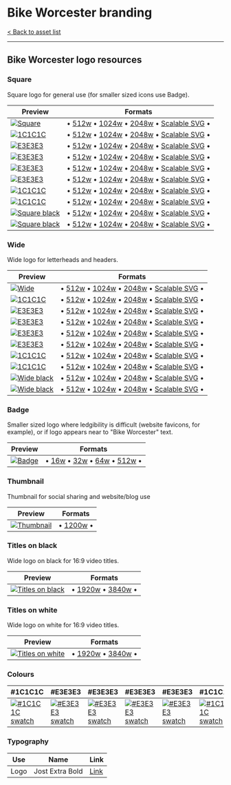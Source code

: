 # Bike Worcester branding

[< Back to asset list](./index.md)

---

## Bike Worcester logo resources

### Square
Square logo for general use (for smaller sized icons use Badge).

| Preview | Formats |
| ------- | ------- |
| [![Square](../assets/bike_worcester-logo/bike_worcester-logo-square-256.png)](bike_worcester-logo-square.md) | &bull; [512w](../assets/bike_worcester-logo/bike_worcester-logo-square-512.png) &bull; [1024w](../assets/bike_worcester-logo/bike_worcester-logo-square-1024.png) &bull; [2048w](../assets/bike_worcester-logo/bike_worcester-logo-square-2048.png) &bull; [Scalable SVG](../assets/bike_worcester-logo/bike_worcester-logo-square.svg) &bull; |
  | [![ 1C1C1C](../assets/bike_worcester-logo/bike_worcester-logo-square-mono-1C1C1C-256.png)](bike_worcester-logo-square.md#1C1C1C) | &bull; [512w](../assets/bike_worcester-logo/bike_worcester-logo-square-mono-1C1C1C-512.png) &bull; [1024w](../assets/bike_worcester-logo/bike_worcester-logo-square-mono-1C1C1C-1024.png) &bull; [2048w](../assets/bike_worcester-logo/bike_worcester-logo-square-mono-1C1C1C-2048.png) &bull; [Scalable SVG](../assets/bike_worcester-logo/bike_worcester-logo-square-mono-1C1C1C.svg) &bull; |
  | [![ E3E3E3](../assets/bike_worcester-logo/bike_worcester-logo-square-mono-E3E3E3-256.png)](bike_worcester-logo-square.md#E3E3E3) | &bull; [512w](../assets/bike_worcester-logo/bike_worcester-logo-square-mono-E3E3E3-512.png) &bull; [1024w](../assets/bike_worcester-logo/bike_worcester-logo-square-mono-E3E3E3-1024.png) &bull; [2048w](../assets/bike_worcester-logo/bike_worcester-logo-square-mono-E3E3E3-2048.png) &bull; [Scalable SVG](../assets/bike_worcester-logo/bike_worcester-logo-square-mono-E3E3E3.svg) &bull; |
  | [![ E3E3E3](../assets/bike_worcester-logo/bike_worcester-logo-square-mono-E3E3E3-256.png)](bike_worcester-logo-square.md#E3E3E3) | &bull; [512w](../assets/bike_worcester-logo/bike_worcester-logo-square-mono-E3E3E3-512.png) &bull; [1024w](../assets/bike_worcester-logo/bike_worcester-logo-square-mono-E3E3E3-1024.png) &bull; [2048w](../assets/bike_worcester-logo/bike_worcester-logo-square-mono-E3E3E3-2048.png) &bull; [Scalable SVG](../assets/bike_worcester-logo/bike_worcester-logo-square-mono-E3E3E3.svg) &bull; |
  | [![ E3E3E3](../assets/bike_worcester-logo/bike_worcester-logo-square-mono-E3E3E3-256.png)](bike_worcester-logo-square.md#E3E3E3) | &bull; [512w](../assets/bike_worcester-logo/bike_worcester-logo-square-mono-E3E3E3-512.png) &bull; [1024w](../assets/bike_worcester-logo/bike_worcester-logo-square-mono-E3E3E3-1024.png) &bull; [2048w](../assets/bike_worcester-logo/bike_worcester-logo-square-mono-E3E3E3-2048.png) &bull; [Scalable SVG](../assets/bike_worcester-logo/bike_worcester-logo-square-mono-E3E3E3.svg) &bull; |
  | [![ E3E3E3](../assets/bike_worcester-logo/bike_worcester-logo-square-mono-E3E3E3-256.png)](bike_worcester-logo-square.md#E3E3E3) | &bull; [512w](../assets/bike_worcester-logo/bike_worcester-logo-square-mono-E3E3E3-512.png) &bull; [1024w](../assets/bike_worcester-logo/bike_worcester-logo-square-mono-E3E3E3-1024.png) &bull; [2048w](../assets/bike_worcester-logo/bike_worcester-logo-square-mono-E3E3E3-2048.png) &bull; [Scalable SVG](../assets/bike_worcester-logo/bike_worcester-logo-square-mono-E3E3E3.svg) &bull; |
  | [![ 1C1C1C](../assets/bike_worcester-logo/bike_worcester-logo-square-mono-1C1C1C-256.png)](bike_worcester-logo-square.md#1C1C1C) | &bull; [512w](../assets/bike_worcester-logo/bike_worcester-logo-square-mono-1C1C1C-512.png) &bull; [1024w](../assets/bike_worcester-logo/bike_worcester-logo-square-mono-1C1C1C-1024.png) &bull; [2048w](../assets/bike_worcester-logo/bike_worcester-logo-square-mono-1C1C1C-2048.png) &bull; [Scalable SVG](../assets/bike_worcester-logo/bike_worcester-logo-square-mono-1C1C1C.svg) &bull; |
  | [![ 1C1C1C](../assets/bike_worcester-logo/bike_worcester-logo-square-mono-1C1C1C-256.png)](bike_worcester-logo-square.md#1C1C1C) | &bull; [512w](../assets/bike_worcester-logo/bike_worcester-logo-square-mono-1C1C1C-512.png) &bull; [1024w](../assets/bike_worcester-logo/bike_worcester-logo-square-mono-1C1C1C-1024.png) &bull; [2048w](../assets/bike_worcester-logo/bike_worcester-logo-square-mono-1C1C1C-2048.png) &bull; [Scalable SVG](../assets/bike_worcester-logo/bike_worcester-logo-square-mono-1C1C1C.svg) &bull; |
| [![Square black](../assets/bike_worcester-logo/bike_worcester-logo-square-mono-000000-256.png)](bike_worcester-logo-square.md#Black) | &bull; [512w](../assets/bike_worcester-logo/bike_worcester-logo-square-mono-000000-512.png) &bull; [1024w](../assets/bike_worcester-logo/bike_worcester-logo-square-mono-000000-1024.png) &bull; [2048w](../assets/bike_worcester-logo/bike_worcester-logo-square-mono-000000-2048.png) &bull; [Scalable SVG](../assets/bike_worcester-logo/bike_worcester-logo-square-mono-000000.svg) &bull; |
| [![Square black](../assets/bike_worcester-logo/bike_worcester-logo-square-mono-ffffff-256.png)](bike_worcester-logo-square.md#White) | &bull; [512w](../assets/bike_worcester-logo/bike_worcester-logo-square-mono-ffffff-512.png) &bull; [1024w](../assets/bike_worcester-logo/bike_worcester-logo-square-mono-ffffff-1024.png) &bull; [2048w](../assets/bike_worcester-logo/bike_worcester-logo-square-mono-ffffff-2048.png) &bull; [Scalable SVG](../assets/bike_worcester-logo/bike_worcester-logo-square-mono-ffffff.svg) &bull; |

### Wide
Wide logo for letterheads and headers.

| Preview | Formats |
| ------- | ------- |
| [![Wide](../assets/bike_worcester-logo/bike_worcester-logo-wide-256.png)](bike_worcester-logo-wide.md) | &bull; [512w](../assets/bike_worcester-logo/bike_worcester-logo-wide-512.png) &bull; [1024w](../assets/bike_worcester-logo/bike_worcester-logo-wide-1024.png) &bull; [2048w](../assets/bike_worcester-logo/bike_worcester-logo-wide-2048.png) &bull; [Scalable SVG](../assets/bike_worcester-logo/bike_worcester-logo-wide.svg) &bull; |
  | [![ 1C1C1C](../assets/bike_worcester-logo/bike_worcester-logo-wide-mono-1C1C1C-256.png)](bike_worcester-logo-wide.md#1C1C1C) | &bull; [512w](../assets/bike_worcester-logo/bike_worcester-logo-wide-mono-1C1C1C-512.png) &bull; [1024w](../assets/bike_worcester-logo/bike_worcester-logo-wide-mono-1C1C1C-1024.png) &bull; [2048w](../assets/bike_worcester-logo/bike_worcester-logo-wide-mono-1C1C1C-2048.png) &bull; [Scalable SVG](../assets/bike_worcester-logo/bike_worcester-logo-wide-mono-1C1C1C.svg) &bull; |
  | [![ E3E3E3](../assets/bike_worcester-logo/bike_worcester-logo-wide-mono-E3E3E3-256.png)](bike_worcester-logo-wide.md#E3E3E3) | &bull; [512w](../assets/bike_worcester-logo/bike_worcester-logo-wide-mono-E3E3E3-512.png) &bull; [1024w](../assets/bike_worcester-logo/bike_worcester-logo-wide-mono-E3E3E3-1024.png) &bull; [2048w](../assets/bike_worcester-logo/bike_worcester-logo-wide-mono-E3E3E3-2048.png) &bull; [Scalable SVG](../assets/bike_worcester-logo/bike_worcester-logo-wide-mono-E3E3E3.svg) &bull; |
  | [![ E3E3E3](../assets/bike_worcester-logo/bike_worcester-logo-wide-mono-E3E3E3-256.png)](bike_worcester-logo-wide.md#E3E3E3) | &bull; [512w](../assets/bike_worcester-logo/bike_worcester-logo-wide-mono-E3E3E3-512.png) &bull; [1024w](../assets/bike_worcester-logo/bike_worcester-logo-wide-mono-E3E3E3-1024.png) &bull; [2048w](../assets/bike_worcester-logo/bike_worcester-logo-wide-mono-E3E3E3-2048.png) &bull; [Scalable SVG](../assets/bike_worcester-logo/bike_worcester-logo-wide-mono-E3E3E3.svg) &bull; |
  | [![ E3E3E3](../assets/bike_worcester-logo/bike_worcester-logo-wide-mono-E3E3E3-256.png)](bike_worcester-logo-wide.md#E3E3E3) | &bull; [512w](../assets/bike_worcester-logo/bike_worcester-logo-wide-mono-E3E3E3-512.png) &bull; [1024w](../assets/bike_worcester-logo/bike_worcester-logo-wide-mono-E3E3E3-1024.png) &bull; [2048w](../assets/bike_worcester-logo/bike_worcester-logo-wide-mono-E3E3E3-2048.png) &bull; [Scalable SVG](../assets/bike_worcester-logo/bike_worcester-logo-wide-mono-E3E3E3.svg) &bull; |
  | [![ E3E3E3](../assets/bike_worcester-logo/bike_worcester-logo-wide-mono-E3E3E3-256.png)](bike_worcester-logo-wide.md#E3E3E3) | &bull; [512w](../assets/bike_worcester-logo/bike_worcester-logo-wide-mono-E3E3E3-512.png) &bull; [1024w](../assets/bike_worcester-logo/bike_worcester-logo-wide-mono-E3E3E3-1024.png) &bull; [2048w](../assets/bike_worcester-logo/bike_worcester-logo-wide-mono-E3E3E3-2048.png) &bull; [Scalable SVG](../assets/bike_worcester-logo/bike_worcester-logo-wide-mono-E3E3E3.svg) &bull; |
  | [![ 1C1C1C](../assets/bike_worcester-logo/bike_worcester-logo-wide-mono-1C1C1C-256.png)](bike_worcester-logo-wide.md#1C1C1C) | &bull; [512w](../assets/bike_worcester-logo/bike_worcester-logo-wide-mono-1C1C1C-512.png) &bull; [1024w](../assets/bike_worcester-logo/bike_worcester-logo-wide-mono-1C1C1C-1024.png) &bull; [2048w](../assets/bike_worcester-logo/bike_worcester-logo-wide-mono-1C1C1C-2048.png) &bull; [Scalable SVG](../assets/bike_worcester-logo/bike_worcester-logo-wide-mono-1C1C1C.svg) &bull; |
  | [![ 1C1C1C](../assets/bike_worcester-logo/bike_worcester-logo-wide-mono-1C1C1C-256.png)](bike_worcester-logo-wide.md#1C1C1C) | &bull; [512w](../assets/bike_worcester-logo/bike_worcester-logo-wide-mono-1C1C1C-512.png) &bull; [1024w](../assets/bike_worcester-logo/bike_worcester-logo-wide-mono-1C1C1C-1024.png) &bull; [2048w](../assets/bike_worcester-logo/bike_worcester-logo-wide-mono-1C1C1C-2048.png) &bull; [Scalable SVG](../assets/bike_worcester-logo/bike_worcester-logo-wide-mono-1C1C1C.svg) &bull; |
| [![Wide black](../assets/bike_worcester-logo/bike_worcester-logo-wide-mono-000000-256.png)](bike_worcester-logo-wide.md#Black) | &bull; [512w](../assets/bike_worcester-logo/bike_worcester-logo-wide-mono-000000-512.png) &bull; [1024w](../assets/bike_worcester-logo/bike_worcester-logo-wide-mono-000000-1024.png) &bull; [2048w](../assets/bike_worcester-logo/bike_worcester-logo-wide-mono-000000-2048.png) &bull; [Scalable SVG](../assets/bike_worcester-logo/bike_worcester-logo-wide-mono-000000.svg) &bull; |
| [![Wide black](../assets/bike_worcester-logo/bike_worcester-logo-wide-mono-ffffff-256.png)](bike_worcester-logo-wide.md#White) | &bull; [512w](../assets/bike_worcester-logo/bike_worcester-logo-wide-mono-ffffff-512.png) &bull; [1024w](../assets/bike_worcester-logo/bike_worcester-logo-wide-mono-ffffff-1024.png) &bull; [2048w](../assets/bike_worcester-logo/bike_worcester-logo-wide-mono-ffffff-2048.png) &bull; [Scalable SVG](../assets/bike_worcester-logo/bike_worcester-logo-wide-mono-ffffff.svg) &bull; |

### Badge
Smaller sized logo where ledgibility is difficult (website favicons, for example), or if logo appears near to &quot;Bike Worcester&quot; text.

| Preview | Formats |
| ------- | ------- |
| [![Badge](../assets/bike_worcester-logo/bike_worcester-logo-badge-256.png)](bike_worcester-logo-badge.md) | &bull; [16w](../assets/bike_worcester-logo/bike_worcester-logo-badge-16.png) &bull; [32w](../assets/bike_worcester-logo/bike_worcester-logo-badge-32.png) &bull; [64w](../assets/bike_worcester-logo/bike_worcester-logo-badge-64.png) &bull; [512w](../assets/bike_worcester-logo/bike_worcester-logo-badge-512.png)  &bull; |

### Thumbnail
Thumbnail for social sharing and website/blog use

| Preview | Formats |
| ------- | ------- |
| [![Thumbnail](../assets/bike_worcester-logo/bike_worcester-logo-thumbnail-256.png)](bike_worcester-logo-thumbnail.md) | &bull; [1200w](../assets/bike_worcester-logo/bike_worcester-logo-thumbnail-1200.png)  &bull; |

### Titles on black
Wide logo on black for 16:9 video titles.

| Preview | Formats |
| ------- | ------- |
| [![Titles on black](../assets/bike_worcester-logo/bike_worcester-logo-titles-black-256.png)](bike_worcester-logo-titles-black.md) | &bull; [1920w](../assets/bike_worcester-logo/bike_worcester-logo-titles-black-1920.png) &bull; [3840w](../assets/bike_worcester-logo/bike_worcester-logo-titles-black-3840.png)  &bull; |

### Titles on white
Wide logo on white for 16:9 video titles.

| Preview | Formats |
| ------- | ------- |
| [![Titles on white](../assets/bike_worcester-logo/bike_worcester-logo-titles-white-256.png)](bike_worcester-logo-titles-white.md) | &bull; [1920w](../assets/bike_worcester-logo/bike_worcester-logo-titles-white-1920.png) &bull; [3840w](../assets/bike_worcester-logo/bike_worcester-logo-titles-white-3840.png)  &bull; |


### Colours

| #1C1C1C |  #E3E3E3 |  #E3E3E3 |  #E3E3E3 |  #E3E3E3 |  #1C1C1C |  #1C1C1C | 
| --- |  --- |  --- |  --- |  --- |  --- |  --- | 
| [![#1C1C1C swatch](../assets/bike_worcester-logo/swatch-1C1C1C.png)]() |  [![#E3E3E3 swatch](../assets/bike_worcester-logo/swatch-E3E3E3.png)]() |  [![#E3E3E3 swatch](../assets/bike_worcester-logo/swatch-E3E3E3.png)]() |  [![#E3E3E3 swatch](../assets/bike_worcester-logo/swatch-E3E3E3.png)]() |  [![#E3E3E3 swatch](../assets/bike_worcester-logo/swatch-E3E3E3.png)]() |  [![#1C1C1C swatch](../assets/bike_worcester-logo/swatch-1C1C1C.png)]() |  [![#1C1C1C swatch](../assets/bike_worcester-logo/swatch-1C1C1C.png)]() | 

### Typography

| Use | Name | Link |
| --- | --- | --- |
| Logo | Jost Extra Bold | [Link](https://fonts.google.com/specimen/Jost) |
